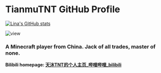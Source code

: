 # TianmuTNT GitHub Profile 

[![Lina's GitHub stats](https://github-readme-stats.vercel.app/api?username=TianmuTNT)](https://github.com/anuraghazra/github-readme-stats)

![view](https://moe-counter.glitch.me/get/@TianmuTNT.readme)



### A Minecraft player from China. Jack of all trades, master of none.


**Bilibili homepage: [天沐TNT的个人主页_哔哩哔哩_bilibili](https://space.bilibili.com/1674232182)**
